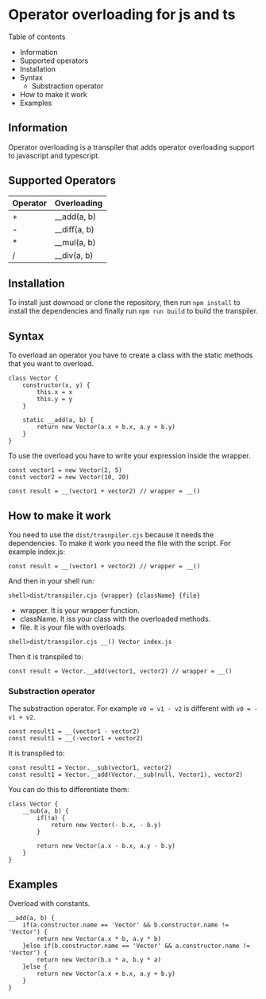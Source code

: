 # Operator overloading for js and ts
Table of contents
- Information
- Supported operators
- Installation
- Syntax
  - Substraction operator 
- How to make it work
- Examples
## Information
Operator overloading is a transpiler that adds operator overloading support to
javascript and typescript.
## Supported Operators
| Operator | Overloading  |
|----------|--------------|
| +        | __add(a, b)  |
| -        | __diff(a, b) |
| *        | __mul(a, b)  |
| /        | __div(a, b)  |
## Installation
To install just downoad or clone the repository, then run `npm install` to install 
the dependencies and finally run `npm run build` to build the transpiler.
## Syntax
To overload an operator you have to create a class with the static methods that you want to overload.
```
class Vector {
    constructor(x, y) {
        this.x = x
        this.y = y
    }

    static __add(a, b) {
        return new Vector(a.x + b.x, a.y + b.y)
    }
}
```
To use the overload you have to write your expression inside the wrapper.
```
const vector1 = new Vector(2, 5)
const vector2 = new Vector(10, 20)

const result = __(vector1 + vector2) // wrapper = __()
```
## How to make it work
You need to use the `dist/trasnpiler.cjs` because it needs the dependencies.
To make it work you need the file with the script. For example index.js:
```
const result = __(vector1 + vector2) // wrapper = __()
```
And then in your shell run:
```
shell>dist/transpiler.cjs {wrapper} {className} {file}
```
- wrapper. It is your wrapper function.
- className. It iss your class with the overloaded methods.
- file. It is your file with overloads.
```
shell>dist/transpiler.cjs __() Vector index.js
```
Then it is transpiled to:
```
const result = Vector.__add(vector1, vector2) // wrapper = __()
```
### Substraction operator
The substraction operator. For example `v0 = v1 - v2` is different with `v0 = -v1 + v2`.
```
const result1 = __(vector1 - vector2)
const result1 = __(-vector1 + vector2)
```
It is transpiled to:
```
const result1 = Vector.__sub(vector1, vector2)
const result1 = Vector.__add(Vector.__sub(null, Vector1), vector2)
```
You can do this to differentiate them:
```
class Vector {
    __sub(a, b) {
        if(!a) {
            return new Vector(- b.x, - b.y)
        }
        
        return new Vector(a.x - b.x, a.y - b.y)
    }
}
```
## Examples
Overload with constants.
```
__add(a, b) {
    if(a.constructor.name == 'Vector' && b.constructor.name != 'Vector') {
        return new Vector(a.x * b, a.y * b)
    }else if(b.constructor.name == 'Vector' && a.constructor.name != 'Vector') {
        return new Vector(b.x * a, b.y * a)
    }else {
        return new Vector(a.x + b.x, a.y + b.y)
    }
}
```
